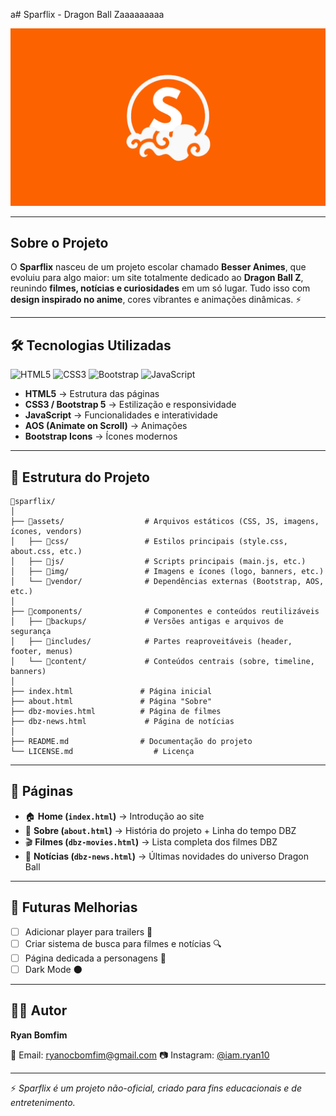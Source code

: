 a# Sparflix - Dragon Ball Zaaaaaaaaa

![Banner Sparflix](assets/img/about/banner-sparflix.png)

---

## Sobre o Projeto
O **Sparflix** nasceu de um projeto escolar chamado **Besser Animes**, que evoluiu para algo maior:
um site totalmente dedicado ao **Dragon Ball Z**, reunindo **filmes, notícias e curiosidades** em um só lugar.
Tudo isso com **design inspirado no anime**, cores vibrantes e animações dinâmicas. ⚡

---

## 🛠️ Tecnologias Utilizadas
![HTML5](https://img.shields.io/badge/HTML5-E34F26?style=for-the-badge&logo=html5&logoColor=white)
![CSS3](https://img.shields.io/badge/CSS3-1572B6?style=for-the-badge&logo=css3&logoColor=white)
![Bootstrap](https://img.shields.io/badge/Bootstrap-563D7C?style=for-the-badge&logo=bootstrap&logoColor=white)
![JavaScript](https://img.shields.io/badge/JavaScript-F7E017?style=for-the-badge&logo=javascript&logoColor=black)

- **HTML5** → Estrutura das páginas
- **CSS3 / Bootstrap 5** → Estilização e responsividade
- **JavaScript** → Funcionalidades e interatividade
- **AOS (Animate on Scroll)** → Animações
- **Bootstrap Icons** → Ícones modernos

---

## 📂 Estrutura do Projeto

```plaintext
📂sparflix/
│
├── 📂assets/                  # Arquivos estáticos (CSS, JS, imagens, ícones, vendors)
│   ├── 📂css/                 # Estilos principais (style.css, about.css, etc.)
│   ├── 📂js/                  # Scripts principais (main.js, etc.)
│   ├── 📂img/                 # Imagens e ícones (logo, banners, etc.)
│   └── 📂vendor/              # Dependências externas (Bootstrap, AOS, etc.)
│
├── 📂components/              # Componentes e conteúdos reutilizáveis
│   ├── 📂backups/             # Versões antigas e arquivos de segurança
│   ├── 📂includes/            # Partes reaproveitáveis (header, footer, menus)
│   └── 📂content/             # Conteúdos centrais (sobre, timeline, banners)
│
├── index.html               # Página inicial
├── about.html               # Página "Sobre"
├── dbz-movies.html          # Página de filmes
├── dbz-news.html             # Página de notícias
│
├── README.md                # Documentação do projeto
└── LICENSE.md                  # Licença

```

---

## 📌 Páginas
- 🏠 **Home (`index.html`)** → Introdução ao site
- 📖 **Sobre (`about.html`)** → História do projeto + Linha do tempo DBZ
- 🎬 **Filmes (`dbz-movies.html`)** → Lista completa dos filmes DBZ
- 📰 **Notícias (`dbz-news.html`)** → Últimas novidades do universo Dragon Ball

---

## 🔮 Futuras Melhorias
- [ ] Adicionar player para trailers 🎥
- [ ] Criar sistema de busca para filmes e notícias 🔍
- [ ] Página dedicada a personagens 🥋
- [ ] Dark Mode 🌑

---

## 👨‍💻 Autor
**Ryan Bomfim**

📧 Email: [ryanocbomfim@gmail.com](mailto:ryanocbomfim@gmail.com)
📷 Instagram: [@iam.ryan10](https://www.instagram.com/iam.ryan10)

---

⚡ *Sparflix é um projeto não-oficial, criado para fins educacionais e de entretenimento.*
